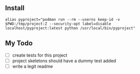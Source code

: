 ## Install

```
alias pyproject="podman run --rm --userns keep-id -v $PWD:/tmp/project:Z --security-opt label=disable localhost/pyproject:latest python /usr/local/bin/pyproject"
```

## My Todo
- [ ] create tests for this project
- [ ] project skeletons should have a dummy test added
- [ ] write a legit readme
